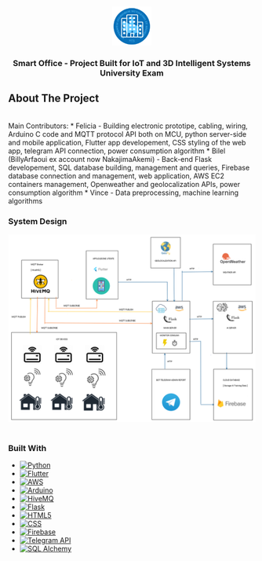 <!-- PROJECT LOGO -->
<br />
<div align="center">
  <a href="https://github.com/othneildrew/Best-README-Template">
    <img src="logo.png" alt="Logo" width="80" height="80">
  </a>

  <h3 align="center">Smart Office - Project Built for IoT and 3D Intelligent Systems University Exam</h3>

</div>




<!-- ABOUT THE PROJECT -->
## About The Project

<br>
Main Contributors:
* Felicia
  - Building electronic prototipe, cabling, wiring, Arduino C code and MQTT protocol API both on MCU, python server-side and mobile application, Flutter app developement, CSS styling of the web app, telegram API connection, power consumption algorithm
* Bilel (BillyArfaoui ex account now NakajimaAkemi)
  - Back-end Flask developement, SQL database building, management and queries, Firebase database connection and management, web application, AWS EC2 containers management, Openweather and geolocalization APIs, power consumption algorithm
* Vince
  - Data preprocessing, machine learning algorithms

### System Design
<div align="center">
  <a href="https://github.com/othneildrew/Best-README-Template">
    <img src="smart_office_doc/design_schema.png" alt="design">
  </a>
 </div>


<br>

### Built With

* [![Python][python-badge]][python-url]
* [![Flutter][flutter-badge]][flutter-url]
* [![AWS][aws-badge]][aws-url]
* [![Arduino][arduino-badge]][arduino-url]
* [![HiveMQ][hivemq-badge]][hivemq-url]
* [![Flask][flask-badge]][flask-url]
* [![HTML5][html-badge]][html-url]
* [![CSS][css-badge]][css-url]
* [![Firebase][firebase-badge]][firebase-url]
* [![Telegram API][telegram-badge]][telegram-url]
* [![SQL Alchemy][sqlalchemy-badge]][sqlalchemy-url]


<!-- MARKDOWN LINKS & IMAGES -->
<!-- https://www.markdownguide.org/basic-syntax/#reference-style-links -->
[contributors-shield]: https://img.shields.io/github/contributors/othneildrew/Best-README-Template.svg?style=for-the-badge
[contributors-url]: https://github.com/othneildrew/Best-README-Template/graphs/contributors
[forks-shield]: https://img.shields.io/github/forks/othneildrew/Best-README-Template.svg?style=for-the-badge
[forks-url]: https://github.com/othneildrew/Best-README-Template/network/members
[stars-shield]: https://img.shields.io/github/stars/othneildrew/Best-README-Template.svg?style=for-the-badge
[stars-url]: https://github.com/othneildrew/Best-README-Template/stargazers
[issues-shield]: https://img.shields.io/github/issues/othneildrew/Best-README-Template.svg?style=for-the-badge
[issues-url]: https://github.com/othneildrew/Best-README-Template/issues
[license-shield]: https://img.shields.io/github/license/othneildrew/Best-README-Template.svg?style=for-the-badge
[license-url]: https://github.com/othneildrew/Best-README-Template/blob/master/LICENSE.txt
[product-screenshot]: images/screenshot.png
[flutter-badge]: https://img.shields.io/badge/Flutter-badge?style=for-the-badge&logo=flutter&labelColor=%2302569B&color=%2302569B
[flutter-url]: https://flutter.dev/
[flask-badge]: https://img.shields.io/badge/Flask-badge?style=for-the-badge&logo=flask&labelColor=%23000000&color=%23000000&logoColor=%23FAFAFA
[flask-url]: https://flask.palletsprojects.com/en/3.0.x/
[aws-badge]: https://img.shields.io/badge/AWS-badge?style=for-the-badge&logo=amazonec2&labelColor=%23FF9900&color=%23FF9900&logoColor=%23FAFAFA
[aws-url]: https://www.aboutamazon.eu/
[python-badge]: https://img.shields.io/badge/Python-badge?style=for-the-badge&logo=python&labelColor=%233776AB&color=%233776AB&logoColor=%23FAFAFA
[python-url]: https://www.python.org/
[hivemq-badge]: https://img.shields.io/badge/HiveMQ-badge?style=for-the-badge&logo=hivemq&labelColor=%23FFC000&color=%23FFC000&logoColor=%23FAFAFA
[hivemq-url]: https://www.hivemq.com/
[firebase-badge]: https://img.shields.io/badge/firebase-badge?style=for-the-badge&logo=firebase&labelColor=%23FFCA28&color=%23FFCA28&logoColor=%23FAFAFA
[firebase-url]: https://firebase.google.com
[arduino-badge]: https://img.shields.io/badge/arduino-badge?style=for-the-badge&logo=arduino&labelColor=%2300878F&color=%2300878F&logoColor=%23FAFAFA
[arduino-url]: https://www.arduino.cc
[html-badge]: https://img.shields.io/badge/html-badge?style=for-the-badge&logo=html5&labelColor=%23E34F26&color=%23E34F26&logoColor=%23FAFAFA
[html-url]: https://en.wikipedia.org/wiki/HTML
[css-badge]: https://img.shields.io/badge/css-badge?style=for-the-badge&logo=css3&labelColor=%231572B6&color=%231572B6&logoColor=%23FAFAFA
[css-url]: https://it.wikipedia.org/wiki/CSS
[telegram-badge]: https://img.shields.io/badge/telegram-badge?style=for-the-badge&logo=telegram&logoColor=%23FAFAFA&labelColor=%2326A5E4&color=%2326A5E4
[telegram-url]: https://core.telegram.org/
[sqlalchemy-badge]: https://img.shields.io/badge/telegram-badge?style=for-the-badge&logo=telegram&logoColor=%23FAFAFA&labelColor=%2326A5E4&color=%2326A5E4
[sqlalchemy-url]: https://www.sqlalchemy.org/
